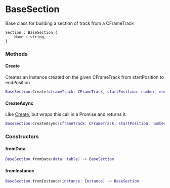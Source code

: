 # BaseSection

Base class for building a section of track from a CFrameTrack

```
Section : BaseSection {
	Name : string,
}
```

### Methods

#### Create

Creates an Instance created on the given CFrameTrack from startPosition to endPosition

```lua
BaseSection:Create(cframeTrack: CFrameTrack, startPosition: number, endPosition: number) -> Instance
```

#### CreateAsync

Like [Create](#create), but wraps this call in a Promise and returns it.

```lua
BaseSection:CreateAsync(cframeTrack: CFrameTrack, startPosition: number, endPosition: number) -> Promise -> Instance
```

### Constructors

#### fromData

```lua
BaseSection.fromData(data: table) -> BaseSection
```

#### fromInstance

```lua
BaseSection.fromInstance(instance: Instance) -> BaseSection
```

